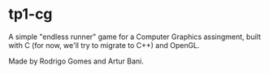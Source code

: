 # tp1-cg

A simple "endless runner" game for a Computer Graphics assingment, built with C (for now, we'll try to migrate to C++) and OpenGL.

Made by Rodrigo Gomes and Artur Bani.

